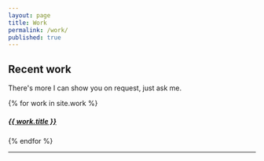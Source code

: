 ```yaml
---
layout: page
title: Work
permalink: /work/
published: true
---
```


## Recent work
There's more I can show you on request, just ask me.

<div class="posts">
  {% for work in site.work %}
  <h5>
  <a href="{{ work.url | prepend: site.baseurl }}">{{ work.title }}</a>
  </h5>
  {% endfor %}
</div>

---
